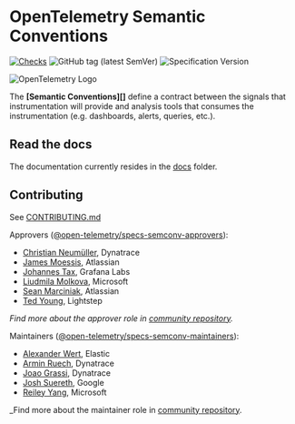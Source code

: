 # OpenTelemetry Semantic Conventions

[![Checks](https://github.com/open-telemetry/semantic-conventions/workflows/Checks/badge.svg?branch=main)](https://github.com/open-telemetry/semantic-conventions/actions?query=workflow%3A%22Checks%22+branch%3Amain)
![GitHub tag (latest SemVer)](https://img.shields.io/github/tag/open-telemetry/semantic-conventions.svg?logo=opentelemetry&&color=f5a800&label=Latest%20release)
![Specification Version](https://img.shields.io/badge/Specification_version-v1.26.0-blue?logo=opentelemetry&color=f5a800)

![OpenTelemetry Logo](https://opentelemetry.io/img/logos/opentelemetry-horizontal-color.png)

The **[Semantic Conventions][]** define a contract between the signals that
instrumentation will provide and analysis tools that consumes
the instrumentation (e.g. dashboards, alerts, queries, etc.).

## Read the docs

The documentation currently resides in the [docs](docs/README.md) folder.

## Contributing

See [CONTRIBUTING.md](CONTRIBUTING.md)

Approvers ([@open-telemetry/specs-semconv-approvers](https://github.com/orgs/open-telemetry/teams/specs-semconv-approvers)):

- [Christian Neumüller](https://github.com/Oberon00), Dynatrace
- [James Moessis](https://github.com/jamesmoessis), Atlassian
- [Johannes Tax](https://github.com/pyohannes), Grafana Labs
- [Liudmila Molkova](https://github.com/lmolkova), Microsoft
- [Sean Marciniak](https://github.com/MovieStoreGuy), Atlassian
- [Ted Young](https://github.com/tedsuo), Lightstep

_Find more about the approver role in [community repository](https://github.com/open-telemetry/community/blob/master/community-membership.md#approver)._

Maintainers ([@open-telemetry/specs-semconv-maintainers](https://github.com/orgs/open-telemetry/teams/specs-semconv-maintainers)):

- [Alexander Wert](https://github.com/AlexanderWert), Elastic
- [Armin Ruech](https://github.com/arminru), Dynatrace
- [Joao Grassi](https://github.com/joaopgrassi), Dynatrace
- [Josh Suereth](https://github.com/jsuereth), Google
- [Reiley Yang](https://github.com/reyang), Microsoft

_Find more about the maintainer role in [community repository](https://github.com/open-telemetry/community/blob/master/community-membership.md#maintainer).
